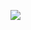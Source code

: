  ![](https://github.com/P3d50/Santander-Bootcamp-Kotlin-Mobile-Developer-Digital-Innovation-One-2021/blob/main/ToDoList/assets/todolist-screen-record.gif)

